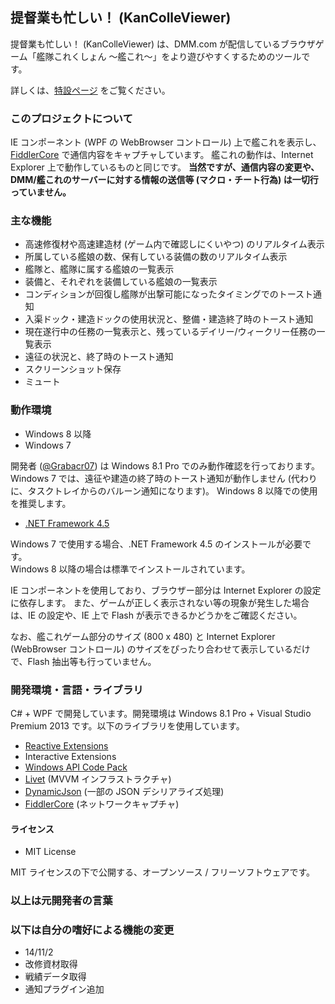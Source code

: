 ﻿提督業も忙しい！ (KanColleViewer)
--

提督業も忙しい！ (KanColleViewer) は、DMM.com が配信しているブラウザゲーム「艦隊これくしょん ～艦これ～」をより遊びやすくするためのツールです。

詳しくは、[特設ページ](http://grabacr.net/kancolleviewer) をご覧ください。



### このプロジェクトについて

IE コンポーネント (WPF の WebBrowser コントロール) 上で艦これを表示し、[FiddlerCore](http://fiddler2.com/fiddlercore) で通信内容をキャプチャしています。
艦これの動作は、Internet Explorer 上で動作しているものと同じです。
**当然ですが、通信内容の変更や、DMM/艦これのサーバーに対する情報の送信等 (マクロ・チート行為) は一切行っていません。**


### 主な機能

* 高速修復材や高速建造材 (ゲーム内で確認しにくいやつ) のリアルタイム表示
* 所属している艦娘の数、保有している装備の数のリアルタイム表示
* 艦隊と、艦隊に属する艦娘の一覧表示
* 装備と、それぞれを装備している艦娘の一覧表示
* コンディションが回復し艦隊が出撃可能になったタイミングでのトースト通知
* 入渠ドック・建造ドックの使用状況と、整備・建造終了時のトースト通知
* 現在遂行中の任務の一覧表示と、残っているデイリー/ウィークリー任務の一覧表示
* 遠征の状況と、終了時のトースト通知
* スクリーンショット保存
* ミュート



### 動作環境

* Windows 8 以降
* Windows 7

開発者 ([@Grabacr07](https://twitter.com/Grabacr07)) は Windows 8.1 Pro でのみ動作確認を行っております。
Windows 7 では、遠征や建造の終了時のトースト通知が動作しません (代わりに、タスクトレイからのバルーン通知になります)。 Windows 8 以降での使用を推奨します。

* [.NET Framework 4.5](http://www.microsoft.com/ja-jp/download/details.aspx?id=30653)

Windows 7 で使用する場合、.NET Framework 4.5 のインストールが必要です。  
Windows 8 以降の場合は標準でインストールされています。

IE コンポーネントを使用しており、ブラウザー部分は Internet Explorer の設定に依存します。 また、ゲームが正しく表示されない等の現象が発生した場合は、IE の設定や、IE 上で Flash が表示できるかどうかをご確認ください。

なお、艦これゲーム部分のサイズ (800 x 480) と Internet Explorer (WebBrowser コントロール) のサイズをぴったり合わせて表示しているだけで、Flash 抽出等も行っていません。



### 開発環境・言語・ライブラリ

C# + WPF で開発しています。開発環境は Windows 8.1 Pro + Visual Studio Premium 2013 です。以下のライブラリを使用しています。

* [Reactive Extensions](http://rx.codeplex.com/)
* Interactive Extensions
* [Windows API Code Pack](http://archive.msdn.microsoft.com/WindowsAPICodePack)
* [Livet](http://ugaya40.net/livet) (MVVM インフラストラクチャ)
* [DynamicJson](http://dynamicjson.codeplex.com/) (一部の JSON デシリアライズ処理)
* [FiddlerCore](http://fiddler2.com/fiddlercore) (ネットワークキャプチャ)


#### ライセンス

* MIT License

MIT ライセンスの下で公開する、オープンソース / フリーソフトウェアです。


### 以上は元開発者の言葉
### 以下は自分の嗜好による機能の変更

* 14/11/2
* 改修資材取得
* 戦績データ取得
* 通知プラグイン追加
